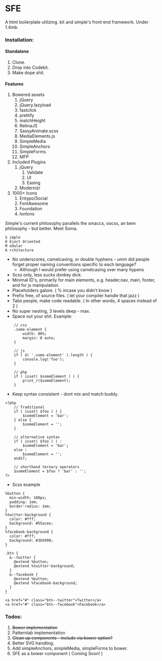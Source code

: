 SFE
===========

A html boilerplate utilizing .kit and simple's front end framework. Under 1.4mb.

### Installation:

#### Standalone
1. Clone.
2. Drop into Codekit.
3. Make dope shit.

#### Features
1. Bowered assets
	1. jQuery
	2. jQuery.lazyload
	3. fastclick
	4. prettify
	5. matchHeight
	6. RetinaJS
	7. SassyAnimate.scss
	8. MediaElements.js
	9. SimpleMedia
	10. SimpleAnchors
	11. SimpleForms
	12. MFP
2. Included Plugins
	1. jQuery
		1. Validate
		2. UI
		3. Easing
	2. Modernizr
3. 1000+ Icons
	1. Entypo/Social
	2. FontAwesome
	3. Foundation
	4. IonIons

Simple's current philosophy parallels the smaccs, oocss, an bem philosophy - but better.
Meet Soma.
```
S imple
O bject Oriented
M odular
A rchitecture
```

* No underscores, camelcasing, or double hyphens - umm did people forget proper naming conventions specific to each language?
	* Although I would prefer using camelcasing over many hypens
* Scss only, less sucks donkey dick.
* Minimal ID's, primarily for main elements, e.g. header,nav, main, footer, and for js manipulation.
* Placeholders galore. ( % incase you didn't know )
* Prefix free, of source files. ( let your compiler handle that jazz )
* Tabs people, make code readable. ( In other words, 4 spaces instead of 2 )
* No super nesting, 3 levels deep - max.
* Space out your shit. Example:
```
	// css
	.some-element {
		width: 80%;
		margin: 0 auto;
	}

    // js
	if ( $( '.some-element' ).length ) {
		console.log('foo');
	}

	// php
	if ( isset( $someElement ) ) {
    	print_r($someElement);
	}
```
* Keep syntax consistent - dont mix and match buddy.
```
<?php
	// Traditional
	if ( isset( $foo ) ) {
		$someElement = 'bar';
	} else {
		$someElement = '';
	}

    // alternative syntax
	if ( isset( $foo ) ) :
		$someElement = 'bar';
	else :
		$someElement = '';
	endif;

    // shorthand ternary operators
	$someElement = $foo ? 'bar' : '';
?>
```
* Scss example

```
%button {
  min-width: 100px;
  padding: 1em;
  border-radius: 1em;
}
%twitter-background {
  color: #fff;
  background: #55acee;
}
%facebook-background {
  color: #fff;
  background: #3b5998;
}

.btn {
  &--twitter {
    @extend %button;
    @extend %twitter-background;
  }
  &--facebook {
    @extend %button;
    @extend %facebook-background;
  }
}

<a href="#" class="btn--twitter">Twitter</a>
<a href="#" class="btn--facebook">Facebook</a>
```


### Todos:
1. ~~Bower implementation~~
2. Patternlab implementation
3. ~~Clean up components - include via bower option?~~
4. Better SVG handling.
5. Add simpleAnchors, simpleMedia, simpleForms to bower.
6. SFE as a bower component ( Coming Soon! )
